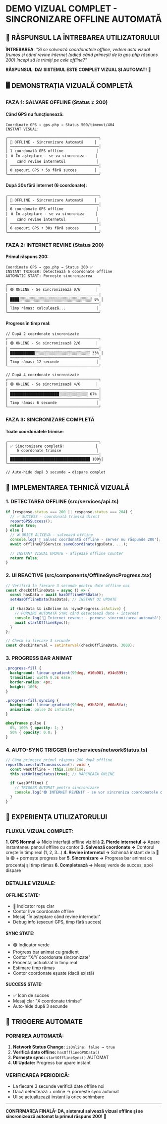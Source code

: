 # DEMO VIZUAL COMPLET - SINCRONIZARE OFFLINE AUTOMATĂ

## 🎯 RĂSPUNSUL LA ÎNTREBAREA UTILIZATORULUI

**ÎNTREBAREA**: *"Și se salvează coordonatele offline, vedem asta vizual frumos și când revine internet (adică când primești de la gps.php răspuns 200) începi să le trimiți pe cele offline?"*

**RĂSPUNSUL**: **DA! SISTEMUL ESTE COMPLET VIZUAL ȘI AUTOMAT!** 🎯

## 🖥️ DEMONSTRAȚIA VIZUALĂ COMPLETĂ

### **FAZA 1: SALVARE OFFLINE (Status ≠ 200)**

#### **Când GPS nu funcționează:**
```
Coordinate GPS → gps.php → Status 500/timeout/404
INSTANT VISUAL: 

┌─────────────────────────────────────────┐
│ 🔴 OFFLINE - Sincronizare Automată     │
│ ────────────────────────────────────────│
│ 1 coordonată GPS offline               │
│ ⏸️ În așteptare - se va sincroniza     │
│    când revine internetul              │
│ ────────────────────────────────────────│
│ 0 eșecuri GPS • 5s fără succes        │
└─────────────────────────────────────────┘
```

#### **După 30s fără internet (6 coordonate):**
```
┌─────────────────────────────────────────┐
│ 🔴 OFFLINE - Sincronizare Automată     │
│ ────────────────────────────────────────│
│ 6 coordonate GPS offline               │
│ ⏸️ În așteptare - se va sincroniza     │
│    când revine internetul              │
│ ────────────────────────────────────────│
│ 6 eșecuri GPS • 30s fără succes       │
└─────────────────────────────────────────┘
```

### **FAZA 2: INTERNET REVINE (Status 200)**

#### **Primul răspuns 200:**
```
Coordinate GPS → gps.php → Status 200 ✅
INSTANT TRIGGER: Detectează 6 coordonate offline
AUTOMATIC START: Pornește sincronizarea

┌─────────────────────────────────────────┐
│ 🟢 ONLINE - Se sincronizează 0/6       │
│ ────────────────────────────────────────│
│ ████░░░░░░░░░░░░░░░░░░░░░░░░░░░░░░░░░ 0% │
│ ────────────────────────────────────────│
│ Timp rămas: calculează...              │
└─────────────────────────────────────────┘
```

#### **Progress în timp real:**
```
// După 2 coordonate sincronizate
┌─────────────────────────────────────────┐
│ 🟢 ONLINE - Se sincronizează 2/6       │
│ ────────────────────────────────────────│
│ ███████████░░░░░░░░░░░░░░░░░░░░░░░░░ 33% │
│ ────────────────────────────────────────│
│ Timp rămas: 12 secunde                 │
└─────────────────────────────────────────┘
```

```
// După 4 coordonate sincronizate
┌─────────────────────────────────────────┐
│ 🟢 ONLINE - Se sincronizează 4/6       │
│ ────────────────────────────────────────│
│ ██████████████████████░░░░░░░░░░░░░ 67% │
│ ────────────────────────────────────────│
│ Timp rămas: 6 secunde                  │
└─────────────────────────────────────────┘
```

### **FAZA 3: SINCRONIZARE COMPLETĂ**

#### **Toate coordonatele trimise:**
```
┌─────────────────────────────────────────┐
│ ✅ Sincronizare completă!              │
│    6 coordonate trimise                │
│ ────────────────────────────────────────│
│ ████████████████████████████████████ 100%│
└─────────────────────────────────────────┘

// Auto-hide după 3 secunde → dispare complet
```

## 🔧 IMPLEMENTAREA TEHNICĂ VIZUALĂ

### **1. DETECTAREA OFFLINE (src/services/api.ts)**
```typescript
if (response.status === 200 || response.status === 204) {
  // ✅ SUCCESS - coordonată trimisă direct
  reportGPSSuccess();
  return true;
} else {
  // ❌ ORICE ALTCEVA - salvează offline
  console.log('💾 Salvez coordonată offline - server nu răspunde 200');
  await offlineGPSService.saveCoordinate(gpsData, ...);
  
  // INSTANT VISUAL UPDATE - afișează offline counter
  return false;
}
```

### **2. UI REACTIVE (src/components/OfflineSyncProgress.tsx)**
```typescript
// Verifică la fiecare 3 secunde pentru date offline noi
const checkOfflineData = async () => {
  const hasData = await hasOfflineGPSData();
  setHasOfflineData(hasData); // INSTANT UI UPDATE
  
  if (hasData && isOnline && !syncProgress.isActive) {
    // PORNIRE AUTOMATĂ SYNC când detectează date + internet
    console.log('🚀 Internet revenit - pornesc sincronizarea automată');
    await startOfflineSync();
  }
};

// Check la fiecare 3 secunde
const checkInterval = setInterval(checkOfflineData, 3000);
```

### **3. PROGRESS BAR ANIMAT**
```css
.progress-fill {
  background: linear-gradient(90deg, #10b981, #34d399);
  transition: width 0.5s ease;
  border-radius: 4px;
  height: 100%;
}

.progress-fill.syncing {
  background: linear-gradient(90deg, #3b82f6, #60a5fa);
  animation: pulse 2s infinite;
}

@keyframes pulse {
  0%, 100% { opacity: 1; }
  50% { opacity: 0.8; }
}
```

### **4. AUTO-SYNC TRIGGER (src/services/networkStatus.ts)**
```typescript
// Când primește primul răspuns 200 după offline
reportSuccessfulTransmission(): void {
  const wasOffline = !this.isOnline;
  this.setOnlineStatus(true); // MARCHEAZĂ ONLINE
  
  if (wasOffline) {
    // TRIGGER AUTOMAT pentru sincronizare
    console.log('🟢 INTERNET REVENIT - se vor sincroniza coordonatele offline');
  }
}
```

## 📱 EXPERIENȚA UTILIZATORULUI

### **FLUXUL VIZUAL COMPLET:**

**1. GPS Normal →** Nicio interfață offline vizibilă
**2. Pierde internetul →** Apare instantaneu panoul offline cu contor
**3. Salvează coordonate →** Contorul crește în timp real (1, 2, 3...)
**4. Revine internetul →** Schimbă instant de la 🔴 la 🟢 + pornește progress bar
**5. Sincronizare →** Progress bar animat cu procentaj și timp rămas
**6. Completează →** Mesaj verde de succes, apoi dispare

### **DETALIILE VIZUALE:**

#### **OFFLINE STATE:**
- 🔴 Indicator roșu clar
- Contor live coordonate offline
- Mesaj "În așteptare când revine internetul"
- Debug info (eșecuri GPS, timp fără succes)

#### **SYNC STATE:**
- 🟢 Indicator verde
- Progress bar animat cu gradient
- Contor "X/Y coordonate sincronizate"
- Procentaj actualizat în timp real
- Estimare timp rămas
- Contor coordonate eșuate (dacă există)

#### **SUCCESS STATE:**
- ✅ Icon de succes
- Mesaj clar "X coordonate trimise"
- Auto-hide după 3 secunde

## 🚀 TRIGGERE AUTOMATE

### **PORNIREA AUTOMATĂ:**
1. **Network Status Change:** `isOnline: false → true`
2. **Verifică date offline:** `hasOfflineGPSData()`
3. **Pornește sync:** `startOfflineSync()` AUTOMAT
4. **UI Update:** Progress bar apare instant

### **VERIFICAREA PERIODICĂ:**
- La fiecare 3 secunde verifică date offline noi
- Dacă detectează + online → pornește sync automat
- UI se actualizează instant la orice schimbare

---

**CONFIRMAREA FINALĂ: DA, sistemul salvează vizual offline și se sincronizează automat la primul răspuns 200!** 🎯